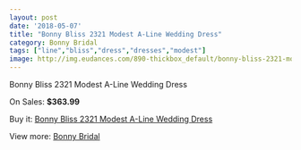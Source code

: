 ```yaml
---
layout: post
date: '2018-05-07'
title: "Bonny Bliss 2321 Modest A-Line Wedding Dress"
category: Bonny Bridal
tags: ["line","bliss","dress","dresses","modest"]
image: http://img.eudances.com/890-thickbox_default/bonny-bliss-2321-modest-a-line-wedding-dress.jpg
---
```

Bonny Bliss 2321 Modest A-Line Wedding Dress

On Sales: **$363.99**
<a href="https://www.eudances.com/en/bonny-bridal/309-bonny-bliss-2321-modest-a-line-wedding-dress.html"><amp-img layout="responsive" width="600" height="600" src="//img.eudances.com/890-thickbox_default/bonny-bliss-2321-modest-a-line-wedding-dress.jpg" alt="Bonny Bliss 2321 Modest A-Line Wedding Dress 0" /></a>
<a href="https://www.eudances.com/en/bonny-bridal/309-bonny-bliss-2321-modest-a-line-wedding-dress.html"><amp-img layout="responsive" width="600" height="600" src="//img.eudances.com/891-thickbox_default/bonny-bliss-2321-modest-a-line-wedding-dress.jpg" alt="Bonny Bliss 2321 Modest A-Line Wedding Dress 1" /></a>

Buy it: [Bonny Bliss 2321 Modest A-Line Wedding Dress](https://www.eudances.com/en/bonny-bridal/309-bonny-bliss-2321-modest-a-line-wedding-dress.html "Bonny Bliss 2321 Modest A-Line Wedding Dress")

View more: [Bonny Bridal](https://www.eudances.com/en/3-bonny-bridal "Bonny Bridal")